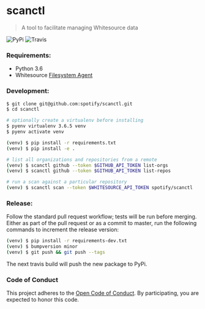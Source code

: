 scanctl
=======

> A tool to facilitate managing Whitesource data

![PyPi](https://img.shields.io/pypi/v/scanctl.svg)
![Travis](https://img.shields.io/travis/spotify/scanctl.svg)

### Requirements:

* Python 3.6
* Whitesource [Filesystem Agent][]

[Filesystem Agent]: https://whitesource.atlassian.net/wiki/spaces/WD/pages/33718339/File+System+Agent

### Development:

```sh
$ git clone git@github.com:spotify/scanctl.git
$ cd scanctl

# optionally create a virtualenv before installing
$ pyenv virtualenv 3.6.5 venv
$ pyenv activate venv

(venv) $ pip install -r requirements.txt
(venv) $ pip install -e .

# list all organizations and repositories from a remote
(venv) $ scanctl github --token $GITHUB_API_TOKEN list-orgs
(venv) $ scanctl github --token $GITHUB_API_TOKEN list-repos

# run a scan against a particular repository
(venv) $ scanctl scan --token $WHITESOURCE_API_TOKEN spotify/scanctl
```

### Release:

Follow the standard pull request workflow; tests will be run before merging.
Either as part of the pull request or as a commit to master, run the following
commands to increment the release version:

```sh
(venv) $ pip install -r requirements-dev.txt
(venv) $ bumpversion minor
(venv) $ git push && git push --tags
```

The next travis build will push the new package to PyPi.

### Code of Conduct

This project adheres to the [Open Code of Conduct][code-of-conduct]. By
participating, you are expected to honor this code.

[code-of-conduct]: https://github.com/spotify/code-of-conduct/blob/master/code-of-conduct.md
